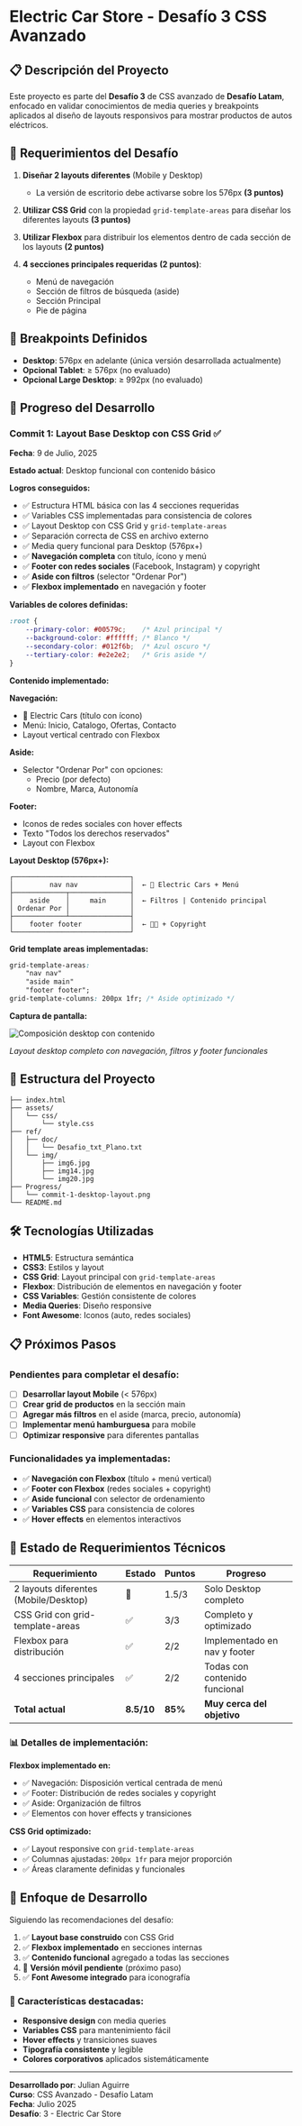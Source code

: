 # Electric Car Store - Desafío 3 CSS Avanzado

## 📋 Descripción del Proyecto

Este proyecto es parte del **Desafío 3** de CSS avanzado de **Desafío Latam**, enfocado en validar conocimientos de media queries y breakpoints aplicados al diseño de layouts responsivos para mostrar productos de autos eléctricos.

## 🎯 Requerimientos del Desafío

1. **Diseñar 2 layouts diferentes** (Mobile y Desktop)
   - La versión de escritorio debe activarse sobre los 576px **(3 puntos)**

2. **Utilizar CSS Grid** con la propiedad `grid-template-areas` para diseñar los diferentes layouts **(3 puntos)**

3. **Utilizar Flexbox** para distribuir los elementos dentro de cada sección de los layouts **(2 puntos)**

4. **4 secciones principales requeridas** **(2 puntos)**:
   - Menú de navegación
   - Sección de filtros de búsqueda (aside)
   - Sección Principal
   - Pie de página

## 📱 Breakpoints Definidos

- **Desktop**: 576px en adelante (única versión desarrollada actualmente)
- **Opcional Tablet**: ≥ 576px (no evaluado)
- **Opcional Large Desktop**: ≥ 992px (no evaluado)

## 🚀 Progreso del Desarrollo

### Commit 1: Layout Base Desktop con CSS Grid ✅

**Fecha**: 9 de Julio, 2025

**Estado actual**: Desktop funcional con contenido básico

**Logros conseguidos:**
- ✅ Estructura HTML básica con las 4 secciones requeridas
- ✅ Variables CSS implementadas para consistencia de colores
- ✅ Layout Desktop con CSS Grid y `grid-template-areas`
- ✅ Separación correcta de CSS en archivo externo
- ✅ Media query funcional para Desktop (576px+)
- ✅ **Navegación completa** con título, ícono y menú
- ✅ **Footer con redes sociales** (Facebook, Instagram) y copyright
- ✅ **Aside con filtros** (selector "Ordenar Por")
- ✅ **Flexbox implementado** en navegación y footer

**Variables de colores definidas:**
```css
:root {
    --primary-color: #00579c;    /* Azul principal */
    --background-color: #ffffff; /* Blanco */
    --secondary-color: #012f6b;  /* Azul oscuro */
    --tertiary-color: #e2e2e2;   /* Gris aside */
}
```

**Contenido implementado:**

**Navegación:**
- 🚗 Electric Cars (título con ícono)
- Menú: Inicio, Catalogo, Ofertas, Contacto
- Layout vertical centrado con Flexbox

**Aside:**
- Selector "Ordenar Por" con opciones:
  - Precio (por defecto)
  - Nombre, Marca, Autonomía

**Footer:**
- Iconos de redes sociales con hover effects
- Texto "Todos los derechos reservados"
- Layout con Flexbox

**Layout Desktop (576px+):**
```
┌─────────────────────────────┐
│         nav nav             │  ← 🚗 Electric Cars + Menú
├─────────────┬───────────────┤
│    aside    │     main      │  ← Filtros | Contenido principal
│ Ordenar Por │               │
├─────────────┴───────────────┤
│    footer footer            │  ← 📱📘 + Copyright
└─────────────────────────────┘
```

**Grid template areas implementadas:**
```css
grid-template-areas: 
    "nav nav"
    "aside main"
    "footer footer";
grid-template-columns: 200px 1fr; /* Aside optimizado */
```

**Captura de pantalla:**

![Composición desktop con contenido](Progress/Commit_2.PNG)

*Layout desktop completo con navegación, filtros y footer funcionales*

## 📁 Estructura del Proyecto

```
├── index.html
├── assets/
│   └── css/
│       └── style.css
├── ref/
│   ├── doc/
│   │   └── Desafio_txt_Plano.txt
│   └── img/
│       ├── img6.jpg
│       ├── img14.jpg
│       └── img20.jpg
├── Progress/
│   └── commit-1-desktop-layout.png
└── README.md
```

## 🛠️ Tecnologías Utilizadas

- **HTML5**: Estructura semántica
- **CSS3**: Estilos y layout
- **CSS Grid**: Layout principal con `grid-template-areas`
- **Flexbox**: Distribución de elementos en navegación y footer
- **CSS Variables**: Gestión consistente de colores
- **Media Queries**: Diseño responsive
- **Font Awesome**: Iconos (auto, redes sociales)

## 📋 Próximos Pasos

### Pendientes para completar el desafío:

- [ ] **Desarrollar layout Mobile** (< 576px)
- [ ] **Crear grid de productos** en la sección main
- [ ] **Agregar más filtros** en el aside (marca, precio, autonomía)
- [ ] **Implementar menú hamburguesa** para mobile
- [ ] **Optimizar responsive** para diferentes pantallas

### Funcionalidades ya implementadas:
- ✅ **Navegación con Flexbox** (título + menú vertical)
- ✅ **Footer con Flexbox** (redes sociales + copyright)
- ✅ **Aside funcional** con selector de ordenamiento
- ✅ **Variables CSS** para consistencia de colores
- ✅ **Hover effects** en elementos interactivos

## 🎨 Estado de Requerimientos Técnicos

| Requerimiento | Estado | Puntos | Progreso |
|---------------|--------|---------|----------|
| 2 layouts diferentes (Mobile/Desktop) | 🔄 | 1.5/3 | Solo Desktop completo |
| CSS Grid con grid-template-areas | ✅ | 3/3 | Completo y optimizado |
| Flexbox para distribución | ✅ | 2/2 | Implementado en nav y footer |
| 4 secciones principales | ✅ | 2/2 | Todas con contenido funcional |
| **Total actual** | **8.5/10** | **85%** | **Muy cerca del objetivo** |

### 📊 Detalles de implementación:

**Flexbox implementado en:**
- ✅ Navegación: Disposición vertical centrada de menú
- ✅ Footer: Distribución de redes sociales y copyright
- ✅ Aside: Organización de filtros
- ✅ Elementos con hover effects y transiciones

**CSS Grid optimizado:**
- ✅ Layout responsive con `grid-template-areas`
- ✅ Columnas ajustadas: `200px 1fr` para mejor proporción
- ✅ Áreas claramente definidas y funcionales

## 🎯 Enfoque de Desarrollo

Siguiendo las recomendaciones del desafío:
1. ✅ **Layout base construido** con CSS Grid
2. ✅ **Flexbox implementado** en secciones internas
3. ✅ **Contenido funcional** agregado a todas las secciones
4. 🔄 **Versión móvil pendiente** (próximo paso)
5. ✅ **Font Awesome integrado** para iconografía

### 🎨 Características destacadas:
- **Responsive design** con media queries
- **Variables CSS** para mantenimiento fácil
- **Hover effects** y transiciones suaves
- **Tipografía consistente** y legible
- **Colores corporativos** aplicados sistemáticamente

---

**Desarrollado por**: Julian Aguirre  
**Curso**: CSS Avanzado - Desafío Latam  
**Fecha**: Julio 2025  
**Desafío**: 3 - Electric Car Store
